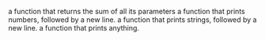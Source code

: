 a function that returns the sum of all its parameters
a function that prints numbers, followed by a new line.
a function that prints strings, followed by a new line.
a function that prints anything.

